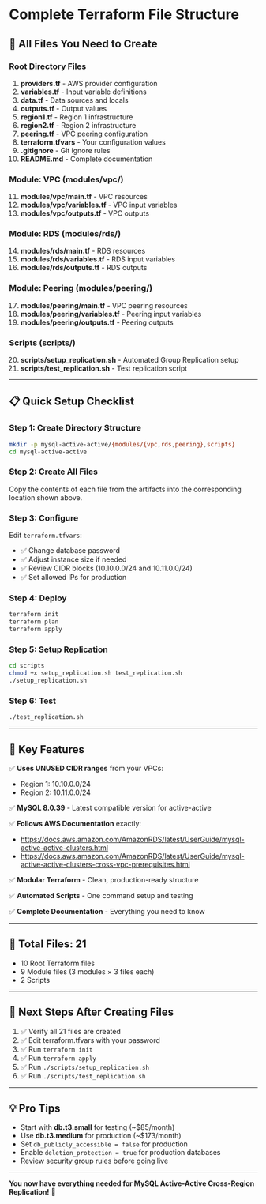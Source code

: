 # Complete Terraform File Structure

## 📁 All Files You Need to Create

### Root Directory Files

1. **providers.tf** - AWS provider configuration
2. **variables.tf** - Input variable definitions  
3. **data.tf** - Data sources and locals
4. **outputs.tf** - Output values
5. **region1.tf** - Region 1 infrastructure
6. **region2.tf** - Region 2 infrastructure
7. **peering.tf** - VPC peering configuration
8. **terraform.tfvars** - Your configuration values
9. **.gitignore** - Git ignore rules
10. **README.md** - Complete documentation

### Module: VPC (modules/vpc/)

11. **modules/vpc/main.tf** - VPC resources
12. **modules/vpc/variables.tf** - VPC input variables
13. **modules/vpc/outputs.tf** - VPC outputs

### Module: RDS (modules/rds/)

14. **modules/rds/main.tf** - RDS resources
15. **modules/rds/variables.tf** - RDS input variables
16. **modules/rds/outputs.tf** - RDS outputs

### Module: Peering (modules/peering/)

17. **modules/peering/main.tf** - VPC peering resources
18. **modules/peering/variables.tf** - Peering input variables
19. **modules/peering/outputs.tf** - Peering outputs

### Scripts (scripts/)

20. **scripts/setup_replication.sh** - Automated Group Replication setup
21. **scripts/test_replication.sh** - Test replication script

---

## 📋 Quick Setup Checklist

### Step 1: Create Directory Structure

```bash
mkdir -p mysql-active-active/{modules/{vpc,rds,peering},scripts}
cd mysql-active-active
```

### Step 2: Create All Files

Copy the contents of each file from the artifacts into the corresponding location shown above.

### Step 3: Configure

Edit `terraform.tfvars`:
- ✅ Change database password
- ✅ Adjust instance size if needed
- ✅ Review CIDR blocks (10.10.0.0/24 and 10.11.0.0/24)
- ✅ Set allowed IPs for production

### Step 4: Deploy

```bash
terraform init
terraform plan
terraform apply
```

### Step 5: Setup Replication

```bash
cd scripts
chmod +x setup_replication.sh test_replication.sh
./setup_replication.sh
```

### Step 6: Test

```bash
./test_replication.sh
```

---

## 🎯 Key Features

✅ **Uses UNUSED CIDR ranges** from your VPCs:
- Region 1: 10.10.0.0/24
- Region 2: 10.11.0.0/24

✅ **MySQL 8.0.39** - Latest compatible version for active-active

✅ **Follows AWS Documentation** exactly:
- https://docs.aws.amazon.com/AmazonRDS/latest/UserGuide/mysql-active-active-clusters.html
- https://docs.aws.amazon.com/AmazonRDS/latest/UserGuide/mysql-active-active-clusters-cross-vpc-prerequisites.html

✅ **Modular Terraform** - Clean, production-ready structure

✅ **Automated Scripts** - One command setup and testing

✅ **Complete Documentation** - Everything you need to know

---

## 🚀 Total Files: 21

- 10 Root Terraform files
- 9 Module files (3 modules × 3 files each)
- 2 Scripts

---

## 📝 Next Steps After Creating Files

1. ✅ Verify all 21 files are created
2. ✅ Edit terraform.tfvars with your password
3. ✅ Run `terraform init`
4. ✅ Run `terraform apply`
5. ✅ Run `./scripts/setup_replication.sh`
6. ✅ Run `./scripts/test_replication.sh`

---

## 💡 Pro Tips

- Start with **db.t3.small** for testing (~$85/month)
- Use **db.t3.medium** for production (~$173/month)
- Set `db_publicly_accessible = false` for production
- Enable `deletion_protection = true` for production databases
- Review security group rules before going live

---

**You now have everything needed for MySQL Active-Active Cross-Region Replication!** 🎉
